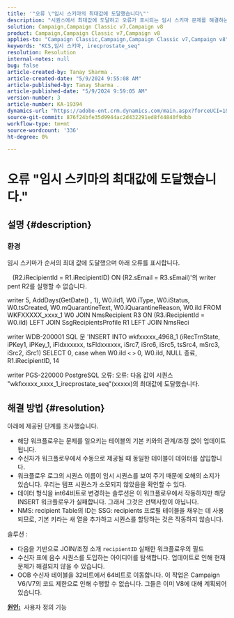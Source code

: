 ```yaml
---
title: '"오류 \"임시 스키마의 최대값에 도달했습니다\"'
description: "시퀀스에서 최대값에 도달하고 오류가 표시되는 임시 스키마 문제를 해결하는 방법을 알아봅니다."
solution: Campaign,Campaign Classic v7,Campaign v8
product: Campaign,Campaign Classic v7,Campaign v8
applies-to: "Campaign Classic,Campaign,Campaign Classic v7,Campaign v8"
keywords: "KCS,임시 스키마, irecprostate_seq"
resolution: Resolution
internal-notes: null
bug: false
article-created-by: Tanay Sharma .
article-created-date: "5/9/2024 9:55:08 AM"
article-published-by: Tanay Sharma .
article-published-date: "5/9/2024 9:59:05 AM"
version-number: 3
article-number: KA-19394
dynamics-url: "https://adobe-ent.crm.dynamics.com/main.aspx?forceUCI=1&pagetype=entityrecord&etn=knowledgearticle&id=9453d232-ea0d-ef11-9f8a-6045bd0201f5"
source-git-commit: 876f24bfe35d9944ac2d432291ed8f44840f9dbb
workflow-type: tm+mt
source-wordcount: '336'
ht-degree: 0%

---
```


# 오류 &quot;임시 스키마의 최대값에 도달했습니다.&quot;

## 설명 {#description}


### <b>환경</b>

임시 스키마가 순서의 최대 값에 도달했으며 아래 오류를 표시합니다.

   (R2.iRecipientId = R1.iRecipientID) ON (R2.sEmail = R3.sEmail)&#39;의 writer pent R2를 실행할 수 없습니다.

writer 5, AddDays(GetDate() , 1), W0.iId1, W0.iType, W0.iStatus, W0.tsCreated, W0.mQuarantineText, W0.iQuarantineReason, W0.iId FROM WKFXXXXX_xxxx_1 W0 JOIN NmsRecipient R3 ON (R3.iRecipientId = W0.iId) LEFT JOIN SsgRecipientsProfile R1 LEFT JOIN NmsReci

writer WDB-200001 SQL 문 &#39;INSERT INTO wkfxxxxx_4968_1 (iRecTrnState, iPKey1, iPKey_1, iFldxxxxxx, tsFldxxxxxx, iSrc7, iSrc6, iSrc5, tsSrc4, mSrc3, iSrc2, iSrc1) SELECT 0, case when W0.iId `<` `>`  0, W0.iId, NULL 종료, R1.iRecipientID, 14

writer PGS-220000 PostgreSQL 오류: 오류: 다음 값이 시퀀스 &quot;wkfxxxxx_xxxx_1_irecprostate_seq&quot;(xxxxx)의 최대값에 도달했습니다.


## 해결 방법 {#resolution}


아래에 제공된 단계를 조사했습니다.

- 해당 워크플로우는 문제를 일으키는 테이블의 기본 키와의 관계/조정 없이 업데이트됩니다.
- 수신자가 워크플로우에서 수동으로 제공될 때 동일한 테이블이 데이터를 삽입합니다.
- 워크플로우 로그의 시퀀스 이름이 임시 시퀀스를 보여 주기 때문에 오해의 소지가 있습니다. 우리는 템프 시퀀스가 소모되지 않았음을 확인할 수 있다.
- 데이터 형식을 int64비트로 변경하는 솔루션은 이 워크플로우에서 작동하지만 해당 INSERT 워크플로우가 실패합니다. 그래서 그것은 선택사항이 아닙니다.
- NMS: recipient Table의 ID는 SSG: recipients 프로필 테이블을 채우는 데 사용되므로, 기본 키라는 새 열을 추가하고 시퀀스를 할당하는 것은 작동하지 않습니다.


솔루션 :

- 다음을 기반으로 JOIN/조정 소개 `recipientID` 실패한 워크플로우의 필드
- 수신자 표에 음수 시퀀스를 도입하는 아이디어를 탐색합니다. 업데이트로 인해 현재 문제가 해결되지 않을 수 있습니다.
- OOB 수신자 테이블을 32비트에서 64비트로 이동합니다. 이 작업은 Campaign V6/V7의 코드 제한으로 인해 수행할 수 없습니다. 그들은 이미 V8에 대해 계획되어 있습니다.




<b><u>원인:</u></b>  사용자 정의 기능


